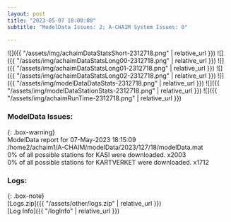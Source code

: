 ```yaml
---
layout: post
title: "2023-05-07 18:00:00"
subtitle: "ModelData Issues: 2; A-CHAIM System Issues: 0"

---
```


![]({{ "/assets/img/achaimDataStatsShort-2312718.png" | relative_url }})
![]({{ "/assets/img/achaimDataStatsLong00-2312718.png" | relative_url }})
![]({{ "/assets/img/achaimDataStatsLong01-2312718.png" | relative_url }})
![]({{ "/assets/img/achaimDataStatsLong02-2312718.png" | relative_url }})
![]({{ "/assets/img/modelDataDataStats-2312718.png" | relative_url }})
![]({{ "/assets/img/modelDataStationStats-2312718.png" | relative_url }})
![]({{ "/assets/img/achaimRunTime-2312718.png" | relative_url }})


### ModelData Issues:  
  
{: .box-warning}  
 ModelData report for 07-May-2023 18:15:09   
 /home2/achaim1/A-CHAIM/modelData/2023/127/18/modelData.mat   
 0% of all possible stations for KASI were downloaded. x2003   
 0% of all possible stations for KARTVERKET were downloaded. x1712   
  


### Logs:  
  
{: .box-note}  
[Logs.zip]({{ "/assets/other/logs.zip" | relative_url }})  
[Log Info]({{ "/logInfo" | relative_url }})  
